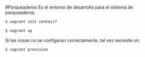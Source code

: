 #Parqueaderos
Es el entorno de desarrollo para el sistema de parqueaderos.
```bash
$ vagrant init centos/7

$ vagrant up
```
Si las cosas no se configuran correctamente, tal vez necesite un:
```bash
$ vagrant provision
```

